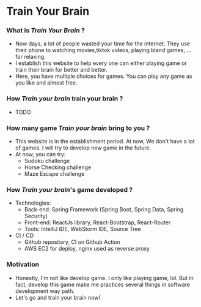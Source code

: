# Train Your Brain
### What is *Train Your Brain* ?
- Now days, a lot of people wasted your time for the internet. 
They use their phone to watching movies,tiktok videos, playing bland games, ... for relaxing.
- I establish this website to help every one can either playing game or train their brain for
better and better.
- Here, you have multiple choices for games. You can play any game as you like and almost free.
### How *Train your brain* train your brain ?
- TODO
### How many game *Train your brain* bring to you ?
- This website is in the establishment period. At now, We don't have a lot of games.
I will try to develop new game in the future.
- At now, you can try:
  - Sudoku challenge
  - Horse Checking challenge
  - Maze Escape challenge
### How *Train your brain*'s game developed ?
- Technologies:
  - Back-end: Spring Framework (Spring Boot, Spring Data, Spring Security)
  - Front-end: ReactJs library, React-Bootstrap, React-Router
  - Tools: IntelliJ IDE, WebStorm IDE, Source Tree
- CI / CD
  - Github repository, CI on Github Action
  - AWS EC2 for deploy, nginx used as reverse proxy
### Motivation
- Honestly, I'm not like develop game. I only like playing game, lol. But in fact,
develop this game make me practices several things in software development way path.
- Let's go and train your brain now!